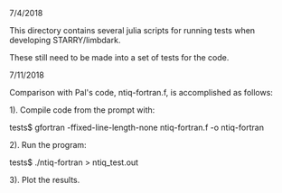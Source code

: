 
7/4/2018

This directory contains several julia scripts for running
tests when developing STARRY/limbdark.

These still need to be made into a set of tests for the
code.

7/11/2018

Comparison with Pal's code, ntiq-fortran.f, is accomplished
as follows:

1).  Compile code from the prompt with:

tests$ gfortran -ffixed-line-length-none ntiq-fortran.f -o ntiq-fortran

2).  Run the program:

tests$ ./ntiq-fortran > ntiq_test.out

3).  Plot the results.
